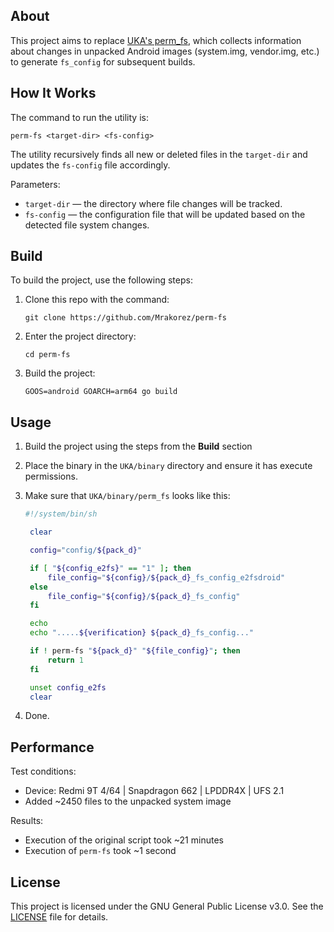## About
This project aims to replace [UKA's perm_fs](https://github.com/blackeangel/UKA/blob/main/local/binary/perm_fs), which collects information about changes in unpacked Android images (system.img, vendor.img, etc.) to generate `fs_config` for subsequent builds.

## How It Works
The command to run the utility is:
```
perm-fs <target-dir> <fs-config>
```

The utility recursively finds all new or deleted files in the `target-dir` and updates the `fs-config` file accordingly.

Parameters:
- `target-dir` — the directory where file changes will be tracked.
- `fs-config` — the configuration file that will be updated based on the detected file system changes.

## Build
To build the project, use the following steps:
1. Clone this repo with the command:
    ```
    git clone https://github.com/Mrakorez/perm-fs
    ```
2. Enter the project directory:
    ```
    cd perm-fs
    ```
3. Build the project:
    ```
    GOOS=android GOARCH=arm64 go build
    ```

## Usage
1. Build the project using the steps from the **Build** section
2. Place the binary in the `UKA/binary` directory and ensure it has execute permissions.
3. Make sure that `UKA/binary/perm_fs` looks like this:

   ```sh
   #!/system/bin/sh

    clear

    config="config/${pack_d}"

    if [ "${config_e2fs}" == "1" ]; then
        file_config="${config}/${pack_d}_fs_config_e2fsdroid"
    else
        file_config="${config}/${pack_d}_fs_config"
    fi

    echo
    echo ".....${verification} ${pack_d}_fs_config..."

    if ! perm-fs "${pack_d}" "${file_config}"; then
        return 1
    fi

    unset config_e2fs
    clear
   ```
4. Done.

## Performance
Test conditions:
- Device: Redmi 9T 4/64 | Snapdragon 662 | LPDDR4X | UFS 2.1
- Added ~2450 files to the unpacked system image

Results:
- Execution of the original script took ~21 minutes
- Execution of `perm-fs` took ~1 second

## License
This project is licensed under the GNU General Public License v3.0. See the [LICENSE](LICENSE) file for details.
